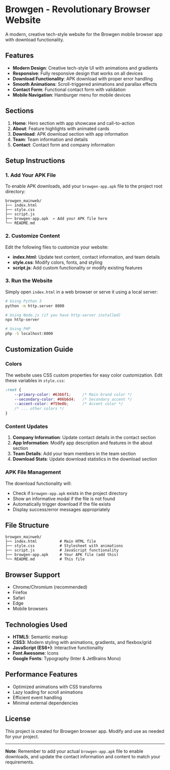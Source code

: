 # Browgen - Revolutionary Browser Website

A modern, creative tech-style website for the Browgen mobile browser app with download functionality.

## Features

- **Modern Design**: Creative tech-style UI with animations and gradients
- **Responsive**: Fully responsive design that works on all devices
- **Download Functionality**: APK download with proper error handling
- **Smooth Animations**: Scroll-triggered animations and parallax effects
- **Contact Form**: Functional contact form with validation
- **Mobile Navigation**: Hamburger menu for mobile devices

## Sections

1. **Home**: Hero section with app showcase and call-to-action
2. **About**: Feature highlights with animated cards
3. **Download**: APK download section with app information
4. **Team**: Team information and details
5. **Contact**: Contact form and company information

## Setup Instructions

### 1. Add Your APK File
To enable APK downloads, add your `browgen-app.apk` file to the project root directory:

```
browgen_mainweb/
├── index.html
├── style.css
├── script.js
├── browgen-app.apk  ← Add your APK file here
└── README.md
```

### 2. Customize Content
Edit the following files to customize your website:

- **index.html**: Update text content, contact information, and team details
- **style.css**: Modify colors, fonts, and styling
- **script.js**: Add custom functionality or modify existing features

### 3. Run the Website
Simply open `index.html` in a web browser or serve it using a local server:

```bash
# Using Python 3
python -m http.server 8000

# Using Node.js (if you have http-server installed)
npx http-server

# Using PHP
php -S localhost:8000
```

## Customization Guide

### Colors
The website uses CSS custom properties for easy color customization. Edit these variables in `style.css`:

```css
:root {
    --primary-color: #6366f1;     /* Main brand color */
    --secondary-color: #06b6d4;   /* Secondary accent */
    --accent-color: #f59e0b;      /* Accent color */
    /* ... other colors */
}
```

### Content Updates
1. **Company Information**: Update contact details in the contact section
2. **App Information**: Modify app description and features in the about section
3. **Team Details**: Add your team members in the team section
4. **Download Stats**: Update download statistics in the download section

### APK File Management
The download functionality will:
- Check if `browgen-app.apk` exists in the project directory
- Show an informative modal if the file is not found
- Automatically trigger download if the file exists
- Display success/error messages appropriately

## File Structure

```
browgen_mainweb/
├── index.html          # Main HTML file
├── style.css           # Stylesheet with animations
├── script.js           # JavaScript functionality
├── browgen-app.apk     # Your APK file (add this)
└── README.md           # This file
```

## Browser Support

- Chrome/Chromium (recommended)
- Firefox
- Safari
- Edge
- Mobile browsers

## Technologies Used

- **HTML5**: Semantic markup
- **CSS3**: Modern styling with animations, gradients, and flexbox/grid
- **JavaScript (ES6+)**: Interactive functionality
- **Font Awesome**: Icons
- **Google Fonts**: Typography (Inter & JetBrains Mono)

## Performance Features

- Optimized animations with CSS transforms
- Lazy loading for scroll animations
- Efficient event handling
- Minimal external dependencies

## License

This project is created for Browgen browser app. Modify and use as needed for your project.

---

**Note**: Remember to add your actual `browgen-app.apk` file to enable downloads, and update the contact information and content to match your requirements.
